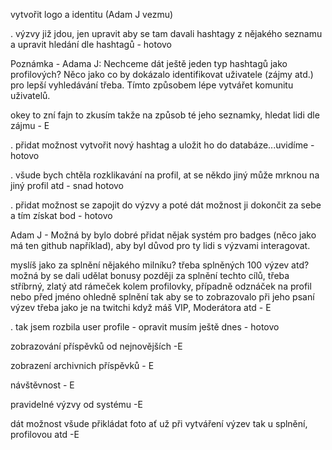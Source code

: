 
vytvořit logo a identitu (Adam J vezmu)

. výzvy již jdou, jen upravit aby se tam davali hashtagy z nějakého seznamu a upravit hledání dle hashtagů - hotovo

Poznámka - Adama J: Nechceme dát ještě jeden typ hashtagů jako profilových? Něco jako co by dokázalo identifikovat uživatele (zájmy atd.) pro lepší vyhledávání třeba. Tímto způsobem lépe vytvářet komunitu uživatelů.


okey to zní fajn to zkusím takže na způsob té jeho seznamky, hledat lidi dle zájmu - E

. přidat možnost vytvořit nový hashtag a uložit ho do databáze...uvidíme - hotovo

. všude bych chtěla rozklikavání na profil, at se někdo jiný může mrknou na jiný profil atd - snad hotovo

. přidat možnost se zapojit do výzvy a poté dát možnost ji dokončit za sebe a tím získat bod - hotovo

Adam J - Možná by bylo dobré přidat nějak systém pro badges (něco jako má ten github například), aby byl důvod pro ty lidi s výzvami interagovat. 

myslíš jako za splnění nějakého milníku? třeba splněných 100 výzev atd? možná by se dali udělat bonusy později za splnění techto cílů, třeba stříbrný, zlatý atd rámeček kolem profilovky, případně odznáček na profil nebo před jméno ohledně splnění tak aby se to zobrazovalo při jeho psaní výzev třeba jako je na twitchi když máš VIP, Moderátora atd - E

. tak jsem rozbila user profile - opravit musím ještě dnes - hotovo


zobrazování příspěvků od nejnovějších -E

zobrazení archivnich příspěvků - E

návštěvnost - E

pravidelné výzvy od systému -E

dát možnost všude přikládat foto ať už při vytváření výzev tak u splnění, profilovou atd -E
